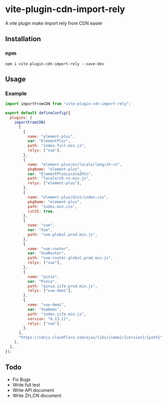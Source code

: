 # vite-plugin-cdn-import-rely
A vite plugin make import rely from CDN easier
## Installation
### npm
`npm i vite-plugin-cdn-import-rely --save-dev`
## Usage
### Example
```js
import importFromCDN from "vite-plugin-cdn-import-rely";

export default defineConfig({
  plugins: [
    importFromCDN(
      [
        {
          name: "element-plus",
          var: "ElementPlus",
          path: "index.full.min.js",
          relys: ["vue"],
        },
        {
          name: "element-plus/es/locale/lang/zh-cn",
          pkgName: "element-plus",
          var: "ElementPlusLocaleZhCn",
          path: "locale/zh-cn.min.js",
          relys: ["element-plus"],
        },
        {
          name: "element-plus/dist/index.css",
          pkgName: "element-plus",
          path: "index.min.css",
          isCSS: true,
        },
        {
          name: "vue",
          var: "Vue",
          path: "vue.global.prod.min.js",
        },
        {
          name: "vue-router",
          var: "VueRouter",
          path: "vue-router.global.prod.min.js",
          relys: ["vue"],
        },
        {
          name: "pinia",
          var: "Pinia",
          path: "pinia.iife.prod.min.js",
          relys: ["vue-demi"],
        },
        {
          name: "vue-demi",
          var: "VueDemi",
          path: "index.iife.min.js",
          version: "0.13.11",
          relys: ["vue"],
        },
      ],
      "https://cdnjs.cloudflare.com/ajax/libs/{name}/{version}/{path}"
    ),
  ],
});
```
## Todo
- Fix Bugs
- Write full test
- Write API document
- Write ZH_CN document